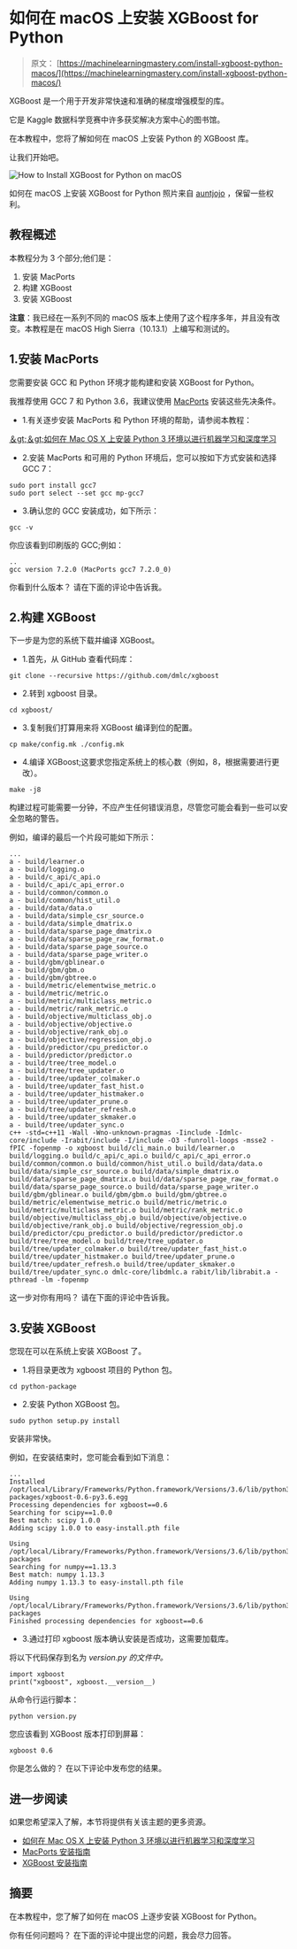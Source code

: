 # 如何在 macOS 上安装 XGBoost for Python

> 原文： [https://machinelearningmastery.com/install-xgboost-python-macos/](https://machinelearningmastery.com/install-xgboost-python-macos/)

XGBoost 是一个用于开发非常快速和准确的梯度增强模型的库。

它是 Kaggle 数据科学竞赛中许多获奖解决方案中心的图书馆。

在本教程中，您将了解如何在 macOS 上安装 Python 的 XGBoost 库。

让我们开始吧。

![How to Install XGBoost for Python on macOS](img/6b9d2f1049c556cbd5210724ef317015.jpg)

如何在 macOS 上安装 XGBoost for Python
照片来自 [auntjojo](https://www.flickr.com/photos/7682623@N02/7944342576/) ，保留一些权利。

## 教程概述

本教程分为 3 个部分;他们是：

1.  安装 MacPorts
2.  构建 XGBoost
3.  安装 XGBoost

**注意**：我已经在一系列不同的 macOS 版本上使用了这个程序多年，并且没有改变。本教程是在 macOS High Sierra（10.13.1）上编写和测试的。

## 1.安装 MacPorts

您需要安装 GCC 和 Python 环境才能构建和安装 XGBoost for Python。

我推荐使用 GCC 7 和 Python 3.6，我建议使用 [MacPorts](https://www.macports.org/) 安装这些先决条件。

*   1.有关逐步安装 MacPorts 和 Python 环境的帮助，请参阅本教程：

[＆gt;＆gt;如何在 Mac OS X 上安装 Python 3 环境以进行机器学习和深度学习](https://machinelearningmastery.com/install-python-3-environment-mac-os-x-machine-learning-deep-learning/)

*   2.安装 MacPorts 和可用的 Python 环境后，您可以按如下方式安装和选择 GCC 7：

```
sudo port install gcc7
sudo port select --set gcc mp-gcc7
```

*   3.确认您的 GCC 安装成功，如下所示：

```
gcc -v
```

你应该看到印刷版的 GCC;例如：

```
..
gcc version 7.2.0 (MacPorts gcc7 7.2.0_0)
```

你看到什么版本？
请在下面的评论中告诉我。

## 2.构建 XGBoost

下一步是为您的系统下载并编译 XGBoost。

*   1.首先，从 GitHub 查看代码库：

```
git clone --recursive https://github.com/dmlc/xgboost
```

*   2.转到 xgboost 目录。

```
cd xgboost/
```

*   3.复制我们打算用来将 XGBoost 编译到位的配置。

```
cp make/config.mk ./config.mk
```

*   4.编译 XGBoost;这要求您指定系统上的核心数（例如，8，根据需要进行更改）。

```
make -j8
```

构建过程可能需要一分钟，不应产生任何错误消息，尽管您可能会看到一些可以安全忽略的警告。

例如，编译的最后一个片段可能如下所示：

```
...
a - build/learner.o
a - build/logging.o
a - build/c_api/c_api.o
a - build/c_api/c_api_error.o
a - build/common/common.o
a - build/common/hist_util.o
a - build/data/data.o
a - build/data/simple_csr_source.o
a - build/data/simple_dmatrix.o
a - build/data/sparse_page_dmatrix.o
a - build/data/sparse_page_raw_format.o
a - build/data/sparse_page_source.o
a - build/data/sparse_page_writer.o
a - build/gbm/gblinear.o
a - build/gbm/gbm.o
a - build/gbm/gbtree.o
a - build/metric/elementwise_metric.o
a - build/metric/metric.o
a - build/metric/multiclass_metric.o
a - build/metric/rank_metric.o
a - build/objective/multiclass_obj.o
a - build/objective/objective.o
a - build/objective/rank_obj.o
a - build/objective/regression_obj.o
a - build/predictor/cpu_predictor.o
a - build/predictor/predictor.o
a - build/tree/tree_model.o
a - build/tree/tree_updater.o
a - build/tree/updater_colmaker.o
a - build/tree/updater_fast_hist.o
a - build/tree/updater_histmaker.o
a - build/tree/updater_prune.o
a - build/tree/updater_refresh.o
a - build/tree/updater_skmaker.o
a - build/tree/updater_sync.o
c++ -std=c++11 -Wall -Wno-unknown-pragmas -Iinclude -Idmlc-core/include -Irabit/include -I/include -O3 -funroll-loops -msse2 -fPIC -fopenmp -o xgboost build/cli_main.o build/learner.o build/logging.o build/c_api/c_api.o build/c_api/c_api_error.o build/common/common.o build/common/hist_util.o build/data/data.o build/data/simple_csr_source.o build/data/simple_dmatrix.o build/data/sparse_page_dmatrix.o build/data/sparse_page_raw_format.o build/data/sparse_page_source.o build/data/sparse_page_writer.o build/gbm/gblinear.o build/gbm/gbm.o build/gbm/gbtree.o build/metric/elementwise_metric.o build/metric/metric.o build/metric/multiclass_metric.o build/metric/rank_metric.o build/objective/multiclass_obj.o build/objective/objective.o build/objective/rank_obj.o build/objective/regression_obj.o build/predictor/cpu_predictor.o build/predictor/predictor.o build/tree/tree_model.o build/tree/tree_updater.o build/tree/updater_colmaker.o build/tree/updater_fast_hist.o build/tree/updater_histmaker.o build/tree/updater_prune.o build/tree/updater_refresh.o build/tree/updater_skmaker.o build/tree/updater_sync.o dmlc-core/libdmlc.a rabit/lib/librabit.a -pthread -lm -fopenmp
```

这一步对你有用吗？
请在下面的评论中告诉我。

## 3.安装 XGBoost

您现在可以在系统上安装 XGBoost 了。

*   1.将目录更改为 xgboost 项目的 Python 包。

```
cd python-package
```

*   2.安装 Python XGBoost 包。

```
sudo python setup.py install
```

安装非常快。

例如，在安装结束时，您可能会看到如下消息：

```
...
Installed /opt/local/Library/Frameworks/Python.framework/Versions/3.6/lib/python3.6/site-packages/xgboost-0.6-py3.6.egg
Processing dependencies for xgboost==0.6
Searching for scipy==1.0.0
Best match: scipy 1.0.0
Adding scipy 1.0.0 to easy-install.pth file

Using /opt/local/Library/Frameworks/Python.framework/Versions/3.6/lib/python3.6/site-packages
Searching for numpy==1.13.3
Best match: numpy 1.13.3
Adding numpy 1.13.3 to easy-install.pth file

Using /opt/local/Library/Frameworks/Python.framework/Versions/3.6/lib/python3.6/site-packages
Finished processing dependencies for xgboost==0.6
```

*   3.通过打印 xgboost 版本确认安装是否成功，这需要加载库。

将以下代码保存到名为 _version.py 的文件中。_

```
import xgboost
print("xgboost", xgboost.__version__)
```

从命令行运行脚本：

```
python version.py
```

您应该看到 XGBoost 版本打印到屏幕：

```
xgboost 0.6
```

你是怎么做的？
在以下评论中发布您的结果。

## 进一步阅读

如果您希望深入了解，本节将提供有关该主题的更多资源。

*   [如何在 Mac OS X 上安装 Python 3 环境以进行机器学习和深度学习](https://machinelearningmastery.com/install-python-3-environment-mac-os-x-machine-learning-deep-learning/)
*   [MacPorts 安装指南](https://www.macports.org/install.php)
*   [XGBoost 安装指南](http://xgboost.readthedocs.io/en/latest/build.html)

## 摘要

在本教程中，您了解了如何在 macOS 上逐步安装 XGBoost for Python。

你有任何问题吗？
在下面的评论中提出您的问题，我会尽力回答。